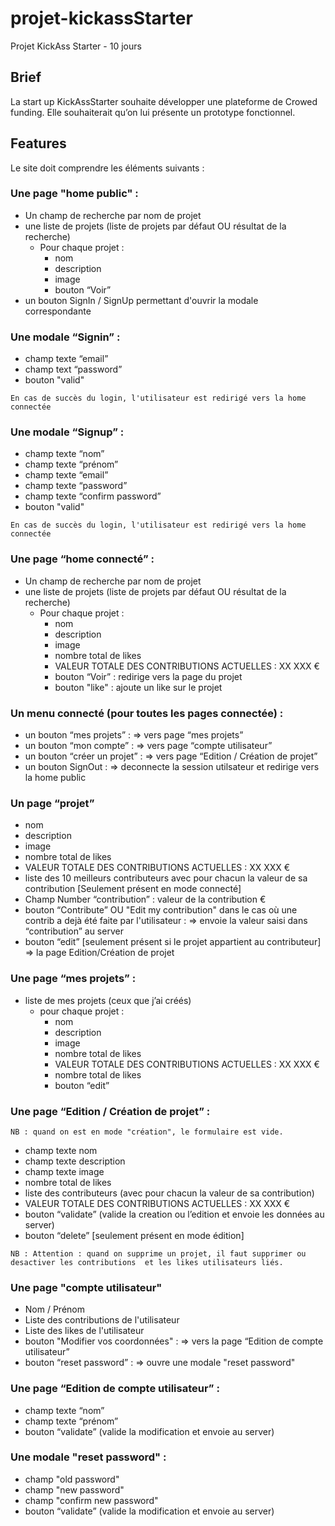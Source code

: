 # projet-kickassStarter
Projet KickAss Starter - 10 jours

## Brief

La start up KickAssStarter souhaite développer une plateforme de Crowed funding. Elle souhaiterait qu’on lui présente un prototype fonctionnel.

## Features

Le site doit comprendre les éléments suivants :

### Une page "home public" :

* Un champ de recherche par nom de projet
* une liste de projets (liste de projets par défaut OU résultat de la recherche) 
  * Pour chaque projet :
    * nom
    * description
    * image
    * bouton “Voir”
* un bouton SignIn / SignUp permettant d'ouvrir la modale correspondante

### Une modale “Signin” :

* champ texte “email”
* champ text “password”
* bouton "valid"
```
En cas de succès du login, l'utilisateur est redirigé vers la home connectée
```

### Une modale “Signup” :

* champ texte “nom”
* champ texte “prénom”
* champ texte “email”
* champ texte “password”
* champ texte “confirm password”
* bouton "valid"
```
En cas de succès du login, l'utilisateur est redirigé vers la home connectée
```

### Une page “home connecté” :
* Un champ de recherche par nom de projet
* une liste de projets (liste de projets par défaut OU résultat de la recherche) 
  * Pour chaque projet :
    * nom
    * description
    * image
    * nombre total de likes
    * VALEUR TOTALE DES CONTRIBUTIONS ACTUELLES : XX XXX €
    * bouton “Voir” : redirige vers la page du projet
    * bouton "like" : ajoute un like sur le projet
    
### Un menu connecté (pour toutes les pages connectée) :
* un bouton “mes projets” : => vers page “mes projets”
* un bouton “mon compte” : => vers page “compte utilisateur”
* un bouton “créer un projet” : => vers page “Edition / Création de projet”
* un bouton SignOut : => deconnecte la session utilsateur et redirige vers la home public

### Un page “projet”
* nom
* description
* image
* nombre total de likes
* VALEUR TOTALE DES CONTRIBUTIONS ACTUELLES : XX XXX €
* liste des 10 meilleurs contributeurs avec pour chacun la valeur de sa contribution [Seulement présent en mode connecté]
* Champ Number “contribution” : valeur de la contribution €
* bouton “Contribute” OU "Edit my contribution" dans le cas où une contrib a dejà été faite par l'utilisateur : => envoie la valeur saisi dans “contribution” au server
* bouton “edit” [seulement présent si le projet appartient au contributeur] => la page Edition/Création de projet

### Une page “mes projets” :
* liste de mes projets (ceux que j’ai créés)
  * pour chaque projet :
    * nom
    * description
    * image
    * nombre total de likes
    * VALEUR TOTALE DES CONTRIBUTIONS ACTUELLES : XX XXX €
    * nombre total de likes
    * bouton “edit”

### Une page “Edition / Création de projet” :

```
NB : quand on est en mode "création", le formulaire est vide.
``` 

* champ texte nom
* champ texte description
* champ texte image
* nombre total de likes
* liste des contributeurs (avec pour chacun la valeur de sa contribution)
* VALEUR TOTALE DES CONTRIBUTIONS ACTUELLES : XX XXX €
* bouton “validate” (valide la creation ou l’edition et envoie les données au server)
* bouton “delete” [seulement présent en mode édition]

```
NB : Attention : quand on supprime un projet, il faut supprimer ou desactiver les contributions  et les likes utilisateurs liés.
``` 

### Une page "compte utilisateur"

* Nom / Prénom
* Liste des contributions de l'utilisateur
* Liste des likes de l'utilisateur
* bouton "Modifier vos coordonnées" : => vers la page “Edition de compte utilisateur”
* bouton “reset password” : => ouvre une modale "reset password"

### Une page “Edition de compte utilisateur” :
* champ texte “nom”
* champ texte “prénom”
* bouton “validate” (valide la modification et envoie au server)

### Une modale "reset password" :
* champ "old password"
* champ "new password"
* champ "confirm new password"
* bouton “validate” (valide la modification et envoie au server)



